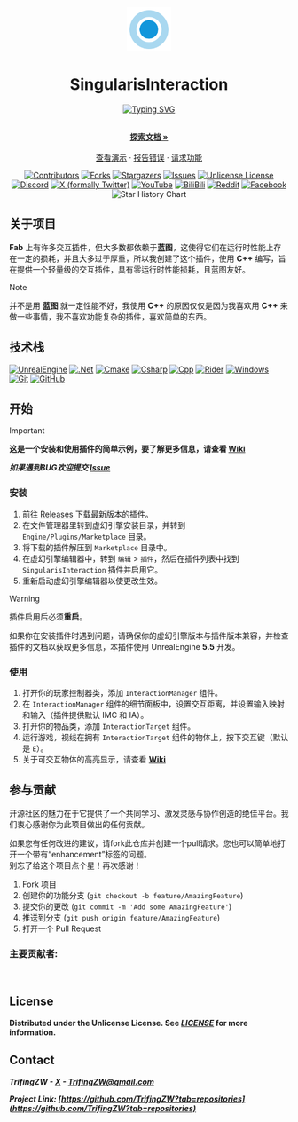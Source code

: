 <div align="center">
  <a href="https://github.com/othneildrew/Best-README-Template">
    <img src="Resources/Icon128.png" alt="Logo" width="80" height="80">
  </a>

  <h1 align="center">SingularisInteraction</h1>

[![Typing SVG](https://readme-typing-svg.demolab.com?font=Fira+Code&weight=500&size=24&duration=3000&pause=500&center=true&vCenter=true&width=435&lines=%F0%9F%9A%80+%E5%9F%BA%E4%BA%8E+Unreal+Engine+5+%E7%9A%84%E7%BA%AFC%2B%2B%E4%BA%A4%E4%BA%92%E6%8F%92%E4%BB%B6;%E2%9A%A1+%E9%9B%B6%E8%BF%90%E8%A1%8C%E6%97%B6%E6%80%A7%E8%83%BD%E6%8D%9F%E8%80%97;%F0%9F%8E%AE+%E8%93%9D%E5%9B%BE%E5%8F%8B%E5%A5%BD)](https://git.io/typing-svg)

  <p align="center">
    <br />
    <a href="https://github.com/TrifingZW/SingularisInteraction/wiki"><strong>探索文档 »</strong></a>
    <br />
    <br />
    <a href="https://github.com/TrifingZW/SingularisInteraction">查看演示</a>
    &middot;
    <a href="https://github.com/TrifingZW/SingularisInteraction/issues/new?labels=bug&template=bug-report---.md">报告错误</a>
    &middot;
    <a href="https://github.com/TrifingZW/SingularisInteraction/issues/new?labels=enhancement&template=feature-request---.md">请求功能</a>
  </p>
</div>



<!-- 核心徽章 -->
<div align="center">  
<a href="https://github.com/TrifingZW/SingularisInteraction/graphs/contributors"><img src="https://img.shields.io/github/contributors/TrifingZW/SingularisInteraction.svg?style=for-the-badge" alt="Contributors"></a>
<a href="https://github.com/TrifingZW/SingularisInteraction/forks"><img src="https://img.shields.io/github/forks/TrifingZW/SingularisInteraction.svg?style=for-the-badge" alt="Forks"></a>
<a href="https://github.com/TrifingZW/SingularisInteraction/stargazers"><img src="https://img.shields.io/github/stars/TrifingZW/SingularisInteraction.svg?style=for-the-badge" alt="Stargazers"></a>
<a href="https://github.com/TrifingZW/SingularisInteraction/issues"><img src="https://img.shields.io/github/issues/TrifingZW/SingularisInteraction.svg?style=for-the-badge" alt="Issues"></a>
<a href="https://github.com/TrifingZW/SingularisInteraction/blob/main/LICENSE"><img src="https://img.shields.io/github/license/TrifingZW/SingularisInteraction.svg?style=for-the-badge" alt="Unlicense License"></a>
</div>
<div align="center">  
<a href="https://discord.gg/singularisinteraction"><img src="https://img.shields.io/badge/Discord-5865F2?style=for-the-badge&logo=discord&logoColor=white" alt="Discord"></a>
<a href="https://twitter.com/singularisinteraction"><img src="https://img.shields.io/badge/twitter-000000?style=for-the-badge&logo=x&logoColor=white" alt="X (formally Twitter)"></a>
<a href="https://www.youtube.com/c/singularisinteraction"><img src="https://img.shields.io/badge/YouTube-FF0000?style=for-the-badge&logo=youtube&logoColor=white" alt="YouTube"></a>
<a href="https://www.bilibili.com/singularisinteraction/"><img src="https://img.shields.io/badge/BiliBili-E4405F?style=for-the-badge&logo=bilibili&logoColor=white" alt="BiliBili"></a>
<a href="https://www.reddit.com/r/singularisinteraction/"><img src="https://img.shields.io/badge/Reddit-FF4500?style=for-the-badge&logo=reddit&logoColor=white" alt="Reddit"></a>
<a href="https://www.facebook.com/singularisinteraction/"><img src="https://img.shields.io/badge/Facebook-1877F2?style=for-the-badge&logo=facebook&logoColor=white" alt="Facebook"></a>
</div>
<div align="center">
<picture>
  <source media="(prefers-color-scheme: dark)" srcset="https://api.star-history.com/svg?repos=TrifingZW/SingularisInteraction&type=Date&theme=dark" />
  <source media="(prefers-color-scheme: light)" srcset="https://api.star-history.com/svg?repos=TrifingZW/SingularisInteraction&type=Date" />
  <img alt="Star History Chart" src="https://api.star-history.com/svg?repos=star-history/star-history&type=Date" />
</picture>
</div>

## 关于项目

**Fab** 上有许多交互插件，但大多数都依赖于**蓝图**，这使得它们在运行时性能上存在一定的损耗，并且大多过于厚重，所以我创建了这个插件，使用 **C++**
编写，旨在提供一个轻量级的交互插件，具有零运行时性能损耗，且蓝图友好。

> [!NOTE]
> 并不是用 **蓝图** 就一定性能不好，我使用 **C++** 的原因仅仅是因为我喜欢用 **C++** 来做一些事情，我不喜欢功能复杂的插件，喜欢简单的东西。

## 技术栈

[![UnrealEngine][UnrealEngine-Shield]][UnrealEngine-Url]
[![.Net][.Net-Shield]][.Net-Url]
[![Cmake][Cmake-Shield]][Cmake-Url]
[![Csharp][Csharp-Shield]][Csharp-Url]
[![Cpp][Cpp-Shield]][Cpp-Url]
[![Rider][Rider-Shield]][Rider-Url]
[![Windows][Windows-Shield]][Windows-Url]
[![Git][Git-Shield]][Git-Url]
[![GitHub][GitHub-Shield]][GitHub-Url]

## 开始

> [!IMPORTANT]
> **这是一个安装和使用插件的简单示例，要了解更多信息，请查看 [Wiki](https://github.com/TrifingZW/SingularisInteraction/wiki)**
>
> ***如果遇到BUG欢迎提交 [Issue](https://github.com/TrifingZW/SingularisInteraction/issues)***

### 安装

1. 前往 [Releases](https://github.com/TrifingZW/SingularisInteraction/releases) 下载最新版本的插件。
2. 在文件管理器里转到虚幻引擎安装目录，并转到 `Engine/Plugins/Marketplace` 目录。
3. 将下载的插件解压到 `Marketplace` 目录中。
4. 在虚幻引擎编辑器中，转到 `编辑` > `插件`，然后在插件列表中找到 `SingularisInteraction` 插件并启用它。
5. 重新启动虚幻引擎编辑器以使更改生效。

> [!WARNING]
> 插件启用后必须**重启**。
>
> 如果你在安装插件时遇到问题，请确保你的虚幻引擎版本与插件版本兼容，并检查插件的文档以获取更多信息，本插件使用 UnrealEngine **5.5** 开发。

### 使用

1. 打开你的玩家控制器类，添加 `InteractionManager` 组件。
2. 在 `InteractionManager` 组件的细节面板中，设置交互距离，并设置输入映射和输入（插件提供默认 IMC 和 IA）。
3. 打开你的物品类，添加 `InteractionTarget` 组件。
4. 运行游戏，视线在拥有 `InteractionTarget` 组件的物体上，按下交互键（默认是 `E`）。
5. 关于可交互物体的高亮显示，请查看 **[Wiki](https://github.com/TrifingZW/SingularisInteraction/wiki)**

## 参与贡献

开源社区的魅力在于它提供了一个共同学习、激发灵感与协作创造的绝佳平台。我们衷心感谢你为此项目做出的任何贡献。

如果您有任何改进的建议，请fork此仓库并创建一个pull请求。您也可以简单地打开一个带有“enhancement”标签的问题。  
别忘了给这个项目点个星！再次感谢！

1. Fork 项目
2. 创建你的功能分支 (`git checkout -b feature/AmazingFeature`)
3. 提交你的更改 (`git commit -m 'Add some AmazingFeature'`)
4. 推送到分支 (`git push origin feature/AmazingFeature`)
5. 打开一个 Pull Request

### 主要贡献者:

<a href="https://github.com/TrifingZW/SingularisInteraction/graphs/contributors">
  <img src="https://contrib.rocks/image?repo=TrifingZW/SingularisInteraction"  alt=""/>
</a>

## License

**Distributed under the Unlicense License. See ***[LICENSE](https://github.com/TrifingZW/SingularisInteraction/blob/main/LICENSE)*** for more
information.**

## Contact

***TrifingZW - [X](https://x.com/TrifingZW) - TrifingZW@gmail.com***

***Project Link: [https://github.com/TrifingZW?tab=repositories](https://github.com/TrifingZW?tab=repositories)***



<!-- MARKDOWN LINKS & IMAGES -->
<!-- https://www.markdownguide.org/basic-syntax/#reference-style-links -->

[.Net-Shield]: https://img.shields.io/badge/.NET-5C2D91?style=for-the-badge&logo=.net&logoColor=white

[.Net-Url]: https://dotnet.microsoft.com/

[Cmake-Shield]: https://img.shields.io/badge/CMake-%23008FBA.svg?style=for-the-badge&logo=cmake&logoColor=white

[Cmake-Url]: https://cmake.org/

[UnrealEngine-Shield]: https://img.shields.io/badge/unrealengine-%23313131.svg?style=for-the-badge&logo=unrealengine&logoColor=white

[UnrealEngine-Url]: https://www.unrealengine.com/

[Csharp-Shield]: https://img.shields.io/badge/c%23-%23239120.svg?style=for-the-badge&logo=csharp&logoColor=white

[Csharp-Url]:https://dotnet.microsoft.com/

[Cpp-Shield]: https://img.shields.io/badge/c++-%2300599C.svg?style=for-the-badge&logo=c%2B%2B&logoColor=white

[Cpp-Url]:https://dotnet.microsoft.com/

[Rider-Shield]: https://img.shields.io/badge/Rider-000000.svg?style=for-the-badge&logo=Rider&logoColor=white&color=black&labelColor=crimson

[Rider-Url]: https://www.jetbrains.com/rider/

[Windows-Shield]: https://img.shields.io/badge/Windows-0078D6?style=for-the-badge&logo=windows&logoColor=white

[Windows-Url]: https://www.microsoft.com/zh-cn/windows

[Git-Shield]: https://img.shields.io/badge/git-%23F05033.svg?style=for-the-badge&logo=git&logoColor=white

[Git-Url]: https://git-scm.com/

[GitHub-Shield]: https://img.shields.io/badge/github-%23121011.svg?style=for-the-badge&logo=github&logoColor=white

[GitHub-Url]: https://github.com/
